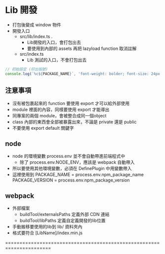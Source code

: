 # Lib 開發
- 打包後變成 window 物件
- 開發入口
    - src/lib/index.ts  .
        - Lib開發的入口，會打包出去
        - 要使用到內部的 assets 再把 lazyload function 取消註解
    - src/index.ts
        - Lib 測試的入口，不會打包出去
```javascript
// 初始設定 (印出版號)
console.log(`%c${PACKAGE_NAME}`, 'font-weight: bolder; font-size: 24px', `version ${PACKAGE_VERSION}`)
```
## 注意事項
- 沒有被包裹起來的 function 要使用 export 才可以給外部使用
- module 裡面的內容，同樣要使用 export 才能導出
- 同專案的兩個 module，會被整合成同一個object
- class 內部的東西會全部被暴露出來，不論是 private 還是 public
- 不要使用 export default 關鍵字

## node
- node 的環境變數 process.env 並不會自動帶進前端程式中
    - 除了 process.env.NODE_ENV，應該是 webpack 自動帶入
- 所以要使用其他環境變數，必須在 DefinePlugin 中用變數帶入
- 這裡使用到 
    PACKAGE_NAME = process.env.npm_package_name
    PACKAGE_VERSION = process.env.npm_package_version

## webpack
- 外部檔案
    - buildTool/externalsPaths  定義外部 CDN 連結
    - buildTool/libPaths        定義自定義開發的lib位置
- 手動搬移要使用的lib到 lib/ 資料夾內
- 格式要符合 [LibName]/index.min.js


======================================================================